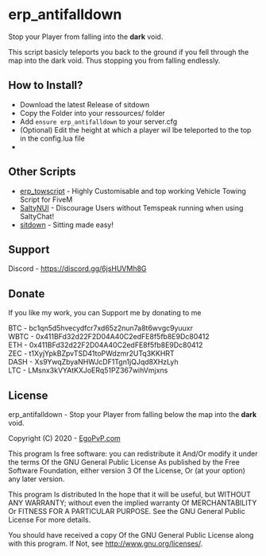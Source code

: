 # erp_antifalldown
Stop your Player from falling into the **dark** void.

This script basicly teleports you back to the ground if you fell through the map into the dark void. Thus stopping you from falling endlessly.

## How to Install?
- Download the latest Release of sitdown
- Copy the Folder into your ressources/ folder
- Add `ensure erp_antifalldown` to your server.cfg
- (Optional) Edit the height at which a player wil lbe teleported to the top in the config.lua file
- 
## Other Scripts

- [erp_towscript](https://github.com/EgoPvP/erp_towscript) - Highly Customisable and top working Vehicle Towing Script for FiveM
- [SaltyNUI](https://github.com/EgoPvP/SaltyNUI) - Discourage Users without Temspeak running when using SaltyChat!
- [sitdown](https://github.com/EgoPvP/sitdown) - Sitting made easy!

## Support

Discord - https://discord.gg/6jsHUVMh8G

## Donate
If you like my work, you can Support me by donating to me

BTC - bc1qn5d5hvecydfcr7xd65z2nun7a8t6wvgc9yuuxr <br>
WBTC - 0x411BFd32d22F2D04A40C2edFE8f5fb8E9Dc80412 <br>
ETH - 0x411BFd32d22F2D04A40C2edFE8f5fb8E9Dc80412 <br>
ZEC - t1XyjYpkBZpvTSD41toPWdzmr2UTq3KKHRT <br>
DASH - Xs9YwqZbyaNHWJcDF1Tgn1jQJqd8XHzLyh <br>
LTC - LMsnx3kVYAtKXJoERq51PZ367wihVmjxns <br>

## License

erp_antifalldown - Stop your Player from falling below the map into the **dark** void.

Copyright (C) 2020 - [EgoPvP.com](https://egopvp.com)

This program Is free software: you can redistribute it And/Or modify it under the terms Of the GNU General Public License As published by the Free Software Foundation, either version 3 Of the License, Or (at your option) any later version.

This program Is distributed In the hope that it will be useful, but WITHOUT ANY WARRANTY; without even the implied warranty Of MERCHANTABILITY Or FITNESS FOR A PARTICULAR PURPOSE. See the GNU General Public License For more details.

You should have received a copy Of the GNU General Public License along with this program. If Not, see http://www.gnu.org/licenses/.
